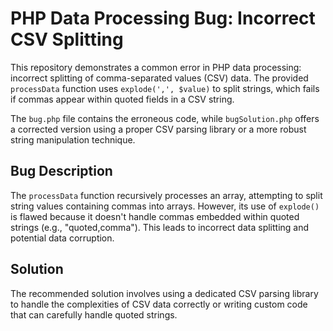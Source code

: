 # PHP Data Processing Bug: Incorrect CSV Splitting

This repository demonstrates a common error in PHP data processing: incorrect splitting of comma-separated values (CSV) data. The provided `processData` function uses `explode(',', $value)` to split strings, which fails if commas appear within quoted fields in a CSV string.

The `bug.php` file contains the erroneous code, while `bugSolution.php` offers a corrected version using a proper CSV parsing library or a more robust string manipulation technique.

## Bug Description
The `processData` function recursively processes an array, attempting to split string values containing commas into arrays.  However, its use of `explode()` is flawed because it doesn't handle commas embedded within quoted strings (e.g., "quoted,comma"). This leads to incorrect data splitting and potential data corruption.

## Solution
The recommended solution involves using a dedicated CSV parsing library to handle the complexities of CSV data correctly or writing custom code that can carefully handle quoted strings.